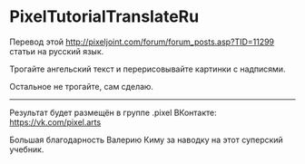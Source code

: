 # PixelTutorialTranslateRu
Перевод этой http://pixeljoint.com/forum/forum_posts.asp?TID=11299 статьи на русский язык.


Трогайте ангельский текст и перерисовывайте картинки с надписями.

Остальное не трогайте, сам сделаю.

---

Результат будет размещён в группе .pixel ВКонтакте: https://vk.com/pixel.arts

Большая благодарность Валерию Киму за наводку на этот суперский учебник.
